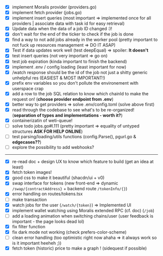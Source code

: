 - [x] implement Moralis provider (providers.go)
- [x] implement fetch provider (jobs.go)
- [x] implement insert queries (most important => implemented once for all providers | associate data with task id for easy retrieval)
- [x] Update data when the data of a job ID changed :)!
- [x] don't wait for the end of the ticker to check if the job is done
- [x] find a way to not add jobs already in the worker pool (pretty important to not fuck up resources management => DO IT ASAP)
- [x] Test if data updates work well (test deepEqual) => spoiler: **It doesn't**
- [x] test insert queries (not very important => go on)
- [x] test job expiration (kinda important to finish the backend)
- [x] implement .env / config loading (least important for now)
- [x] /watch response should be the id of the job not just a shitty generic unhelpful res (EASIEST & MOST IMPORTANT!)
- [x] prefix env variables so you don't pollute the environement with userspace crap
- [x] add a row to the job SQL relation to know which chainId to make the request on! (**choose provider endpoint from .env**)
- [x] better way to get providers => solve .env/config.toml (solve above first)
- [x] read through the codebase to see what's to be re-organized! (**separation of types and implementations - worth it?**)
- [x] containerizatin of weti-queue!
- [ ] solve todo jobs.go#l.111 (pretty important => equality of untyped structures **ASK FOR HELP ONLINE**)
- [ ] test parsing/loading/utils functions (config.Parse(), pgurl.go & **edgecases??**)
- [ ] explore the possibility to add webhooks?
- - -
- [x] re-read doc + design UX to know which feature to build (get an idea at least)
- [x] fetch token images!
- [x] good css to make it beautiful (shacdn/ui + v0)
- [x] swap interface for tokens (new front-end => dynamic `/swap/{contractAddress}` + backend route `/tokenInfo/{}`)
- [x] error handling on routes/tokens.tsx
- [ ] make transaction
- [x] watch jobs for the user (`/watch/{token}`) => Implemented UI
- [x] implement wallet watching using Moralis extended RPC (cf. doc) (`/job`)
- [ ] add a loading animation when switching chains/user (user feedback is important - the page looks dead lol)
- [x] fix filter function
- [x] fix dark mode not working (check prefers-color-scheme)
- [ ] clean error handling (too optimistic right now ahaha => it always work so is it important heeheh ;))
- [x] fetch token (historic) price to make a graph ! (sidequest if possible)